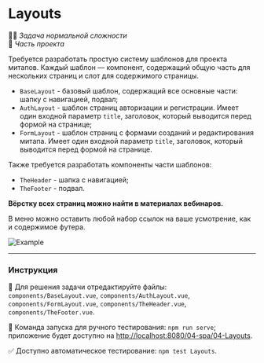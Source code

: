 # Layouts

👷🏻 _Задача нормальной сложности_<br />
💼 _Часть проекта_

<!--start_statement-->
Требуется разработать простую систему шаблонов для проекта митапов. Каждый шаблон — компонент, содержащий общую часть для нескольких страниц и слот для содержимого страницы.

- `BaseLayout` - базовый шаблон, содержащий все основные части: шапку с навигацией, подвал; 
- `AuthLayout` - шаблон страниц авторизации и регистрации. Имеет один входной параметр `title`, заголовок, который выводится перед формой на странице; 
- `FormLayout` - шаблон страниц с формами созданий и редактирования митапа. Имеет один входной параметр `title`, заголовок, который выводится перед формой на странице. 

Также требуется разработать компоненты части шаблонов:
- `TheHeader` - шапка с навигацией;
- `TheFooter` - подвал.

**Вёрстку всех страниц можно найти в материалах вебинаров.** 

В меню можно оставить любой набор ссылок на ваше усмотрение, как и содержимое футера. 

<img src="https://i.imgur.com/8dOjt5J.png" style="max-width: 100%" alt="Example" />
<!--end_statement-->

---

### Инструкция

📝 Для решения задачи отредактируйте файлы: `components/BaseLayout.vue`, `components/AuthLayout.vue`, `components/FormLayout.vue`, `components/TheHeader.vue`, `components/TheFooter.vue`.

🚀 Команда запуска для ручного тестирования: `npm run serve`;<br>
приложение будет доступно на [http://localhost:8080/04-spa/04-Layouts](http://localhost:8080/04-spa/04-Layouts).

✅ Доступно автоматическое тестирование: `npm test Layouts`.
